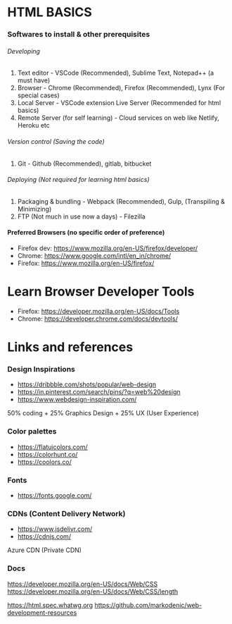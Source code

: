 # HTML BASICS

### Softwares to install & other prerequisites

###### Developing
1. Text editor - VSCode (Recommended), Sublime Text, Notepad++ (a must have)
2. Browser - Chrome (Recommended), Firefox (Recommended), Lynx (For special cases)
3. Local Server - VSCode extension Live Server (Recommended for html basics)
4. Remote Server (for self learning) - Cloud services on web like Netlify, Heroku etc

###### Version control (Saving the code)
1. Git - Github (Recommended), gitlab, bitbucket

###### Deploying (Not required for learning html basics)
1. Packaging & bundling - Webpack (Recommended), Gulp, (Transpiling & Minimizing)
2. FTP (Not much in use now a days) - Filezilla 

#### Preferred Browsers (no specific order of preference)
 
* Firefox dev:  https://www.mozilla.org/en-US/firefox/developer/
* Chrome: https://www.google.com/intl/en_in/chrome/
* Firefox: https://www.mozilla.org/en-US/firefox/


# Learn Browser Developer Tools

* Firefox: https://developer.mozilla.org/en-US/docs/Tools
* Chrome: https://developer.chrome.com/docs/devtools/ 


# Links and references

### Design Inspirations

* https://dribbble.com/shots/popular/web-design
* https://in.pinterest.com/search/pins/?q=web%20design
* https://www.webdesign-inspiration.com/

50% coding + 25% Graphics Design + 25% UX (User Experience) 


### Color palettes

* https://flatuicolors.com/
* https://colorhunt.co/
* https://coolors.co/


### Fonts

* https://fonts.google.com/


### CDNs (Content Delivery Network)

* https://www.jsdelivr.com/
* https://cdnjs.com/

Azure CDN (Private CDN)


### Docs

https://developer.mozilla.org/en-US/docs/Web/CSS
https://developer.mozilla.org/en-US/docs/Web/CSS/length


https://html.spec.whatwg.org
https://github.com/markodenic/web-development-resources
